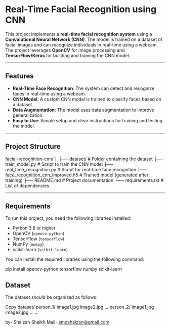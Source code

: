 # Real-Time Facial Recognition using CNN

This project implements a **real-time facial recognition system** using a **Convolutional Neural Network (CNN)**. The model is trained on a dataset of facial images and can recognize individuals in real-time using a webcam. The project leverages **OpenCV** for image processing and **TensorFlow/Keras** for building and training the CNN model.

---

## Features

- **Real-Time Face Recognition**: The system can detect and recognize faces in real-time using a webcam.
- **CNN Model**: A custom CNN model is trained to classify faces based on a dataset.
- **Data Augmentation**: The model uses data augmentation to improve generalization.
- **Easy to Use**: Simple setup and clear instructions for training and testing the model.

---
## Project Structure 

facial-recognition-cnn/
│
├── dataset/                  # Folder containing the dataset
├── train_model.py            # Script to train the CNN model
├── real_time_recognition.py  # Script for real-time face recognition
├── face_recognition_cnn_improved.h5  # Trained model (generated after training)
├── README.md                 # Project documentation
└── requirements.txt          # List of dependencies

---

## Requirements

To run this project, you need the following libraries installed:

- Python 3.8 or higher
- OpenCV (`opencv-python`)
- TensorFlow (`tensorflow`)
- NumPy (`numpy`)
- scikit-learn (`scikit-learn`)

You can install the required libraries using the following command:


pip install opencv-python tensorflow numpy scikit-learn

## Dataset
The dataset should be organized as follows:

Copy
dataset/
    person_1/
        image1.jpg
        image2.jpg
        ...
    person_2/
        image1.jpg
        image2.jpg
        ...
    ...

by- Shaizan Shaikh
Mail- smdshaizan@gmail.com

